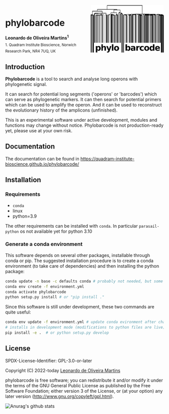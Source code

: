 <img src="recipe/phylobarcode.png" height="150" align="right">

# phylobarcode

__Leonardo de Oliveira Martins<sup>1</sup>__
<br>
<sub>1. Quadram Institute Bioscience, Norwich Research Park, NR4 7UQ, UK</sub>

## Introduction
**Phylobarcode** is a tool to search and analyse long operons with phylogenetic signal.

It can search for potential long segments ('operons' or 'barcodes') which can serve as phylogenetic markers.
It can then search for potential primers which can be used to amplify the operon.
And it can be used to reconstruct the evolutionary history of the amplicons (unfinished).

This is an experimental software under active development, modules and functions may change without notice. 
Phylobarcode is not production-ready yet, please use at your own risk.

## Documentation

The documentation can be found in https://quadram-institute-bioscience.github.io/phylobarcode/

## Installation

### Requirements

* `conda`
* linux
* python=3.9

The other requirements can be installed with `conda`. In particular `parasail-python` os not available yet for python
3.10

### Generate a conda environment

This software depends on several other packages, installable through conda or pip.
The suggested installation procedure is to create a conda environment (to take care of dependencies) and then installing
the python package:
```bash
conda update -n base -c defaults conda # probably not needed, but some machines complained about it
conda env create -f environment.yml  
conda activate phylobarcode
python setup.py install # or "pip install ." 
```

Since this software is still under development, these two commands are quite useful:
```bash
conda env update -f environment.yml # update conda evironment after changing dependencies
# installs in development mode (modifications to python files are live):
pip install -e .  # or python setup.py develop
```

## License 
SPDX-License-Identifier: GPL-3.0-or-later

Copyright (C) 2022-today  [Leonardo de Oliveira Martins](https://github.com/leomrtns)

phylobarcode is free software; you can redistribute it and/or modify it under the terms of the GNU General Public
License as published by the Free Software Foundation; either version 3 of the License, or (at your option) any later
version (http://www.gnu.org/copyleft/gpl.html).

![Anurag's github stats](https://github-readme-stats.vercel.app/api?username=leomrtns&count_private=true&show_icons=true&theme=calm)
